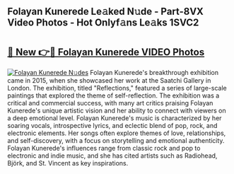 ## Folayan Kunerede Le𝚊ked N𝚞de - Part-8VX Video Photos - Hot Onlyf𝚊ns Le𝚊ks 1SVC2

# <h2><a href="http://ab4821.deff.icu/?id=Folayan+Kunerede">🔗 New 👉🔴 Folayan Kunerede VIDEO Photos</a></h2>

[![Folayan Kunerede N𝚞des](https://i.imgur.com/rIISA9y.gif)](http://ab4821.deff.icu/?id=Folayan+Kunerede)
Folayan Kunerede's breakthrough exhibition came in 2015, when she showcased her work at the Saatchi Gallery in London. The exhibition, titled "Reflections," featured a series of large-scale paintings that explored the theme of self-reflection. The exhibition was a critical and commercial success, with many art critics praising Folayan Kunerede's unique artistic vision and her ability to connect with viewers on a deep emotional level. Folayan Kunerede's music is characterized by her soaring vocals, introspective lyrics, and eclectic blend of pop, rock, and electronic elements. Her songs often explore themes of love, relationships, and self-discovery, with a focus on storytelling and emotional authenticity. Folayan Kunerede's influences range from classic rock and pop to electronic and indie music, and she has cited artists such as Radiohead, Björk, and St. Vincent as key inspirations.
